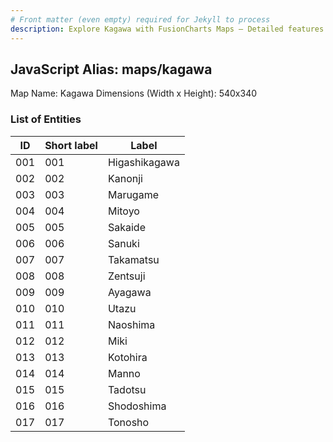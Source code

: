 ```yaml
---
# Front matter (even empty) required for Jekyll to process
description: Explore Kagawa with FusionCharts Maps – Detailed features for seamless integration. Try now & enhance your data visualization today! 
---
```


## JavaScript Alias: maps/kagawa

Map Name: Kagawa
Dimensions (Width x Height): 540x340





### List of Entities

ID | Short label | Label
---|---|---|
001|001|Higashikagawa
002|002|Kanonji
003|003|Marugame
004|004|Mitoyo
005|005|Sakaide
006|006|Sanuki
007|007|Takamatsu
008|008|Zentsuji
009|009|Ayagawa
010|010|Utazu
011|011|Naoshima
012|012|Miki
013|013|Kotohira
014|014|Manno
015|015|Tadotsu
016|016|Shodoshima
017|017|Tonosho